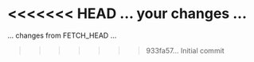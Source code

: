 <<<<<<< HEAD
... your changes ...
=======
... changes from FETCH_HEAD ...
>>>>>>> 933fa57... Initial commit
